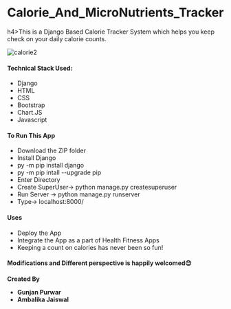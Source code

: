 # Calorie_And_MicroNutrients_Tracker

h4>This is a Django Based Calorie Tracker System which helps you keep check on your daily calorie counts. </h4>


![calorie2](https://user-images.githubusercontent.com/55911274/121268773-2f7ccb00-c8dc-11eb-9435-826bcbd4958e.PNG)

<h4>Technical Stack Used: </h4>
<ul>
  <li> Django</li>
   <li>HTML </li>
   <li> CSS</li>
   <li> Bootstrap</li>
   <li> Chart.JS</li>
   <li> Javascript</li>


  </ul>

<h4>To Run This App</h4>
<ul>
  <li> Download the ZIP folder</li>
   <li>Install Django  </li>
   <li> py -m pip install django</li>
   <li> py -m pip intall --upgrade pip </li>
   <li>Enter Directory</li>
   <li> Create SuperUser-> python manage.py createsuperuser</li>

   <li> Run Server -> python manage.py runserver </li>
   <li> Type-> localhost:8000/ </li>






  </ul>


 <h4>Uses</h4> 
 <ul>
  <li> Deploy the App </li>
   <li>Integrate the App as a part of Health Fitness Apps </li>


   <li> Keeping a count on calories has never been so fun! </li>







  </ul>

  <h4>Modifications and  Different perspective is happily welcomed😊 </h4>


  <h4> Created By <br>
  <ul>
    <li> Gunjan Purwar </li>
     <li> Ambalika Jaiswal </li>

  </ul>
</h4>






